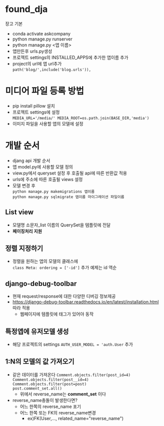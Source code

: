 # found_dja

장고 기본

- conda activate askcompany
- python manage.py runserver
- python manage.py <앱 이름>
- 앱만든후 urls.py생성
- 프로젝트 settings의 INSTALLED_APPS에 추가한 앱이름 추가
- project의 url에 앱 url추가  
  `path('blog/',include('blog.urls')),`

# 미디어 파일 등록 방법

- pip install pillow 설치
- 프로젝트 settings에 설정  
   `MEDIA_URL='/media/'
MEDIA_ROOT=os.path.join(BASE_DIR,'media')`
- 이미지 파일을 사용할 앱의 모델에 설정

# 개발 순서

- djang api 개발 순서
- 앱 model.py에 사용할 모델 정의
- view.py에서 queryset 설정 후 호출될 api에 따른 반환값 적용
- urls에 주소에 따른 호출될 views 설정
- 모델 변경 후  
   `python manage.py makemigrations 앱이름`  
   `python manage.py sqlmigrate 앱이름 마이그레이션 파일이름`

## List view

- 모델명 소문자\_list 이름의 QuerySet을 템플릿에 전달
- **페이징처리 지원**

## 정렬 지정하기

- 정렬을 원하는 앱의 모델의 클래스에  
  `class Meta:
ordering = ['-id']` 추가 예제는 id 역순

## django-debug-toolbar

- 현재 request/response에 대한 다양한 디버깅 정보제공
- https://django-debug-toolbar.readthedocs.io/en/latest/installation.html  
  따라 적용
  - 웹페이지에 템플릿에 <body> 태그가 있어야 동작

## 특정앱에 유저모델 생성

- 해당 프로젝트의 settings `AUTH_USER_MODEL = 'auth.User` 추가

## 1:N의 모델의 값 가져오기

- 같은 데이터를 가져온다
  `Comment.objects.filter(post_id=4)`  
  `Comment.objects.filter(post__id=4)`
  `Comment.objects.filter(post=post)`  
  `post.comment_set.all()`
  - 위에서 reverse_name는 **comment_set** 이다
- reverse_name충돌이 발생한다면?
  - 어느 한쪽의 reverse_name 포기
  - 어느 한쪽 또는 FK의 reverse_name변경
    - ex)FK(User,..., related_name="reverse_name")

